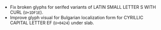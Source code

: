 * Fix broken glyphs for serifed variants of LATIN SMALL LETTER S WITH CURL (`U+1DF1E`).
* Improve glyph visual for Bulgarian localization form for CYRILLIC CAPITAL LETTER EF (`U+0424`) under slab.
